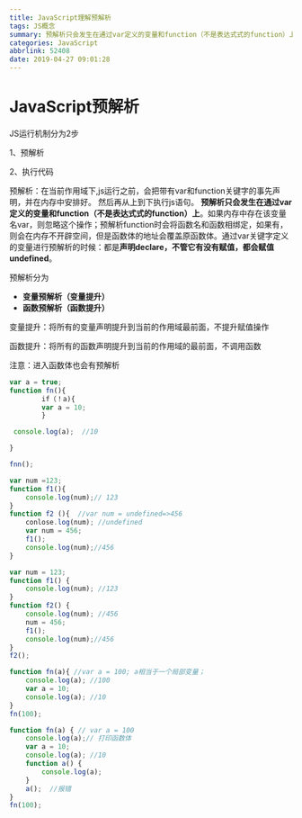 ```yaml
---
title: JavaScript理解预解析
tags: JS概念
summary: 预解析只会发生在通过var定义的变量和function（不是表达式式的function）上...
categories: JavaScript
abbrlink: 52408
date: 2019-04-27 09:01:28
---
```


# JavaScript预解析

JS运行机制分为2步

1、预解析

2、执行代码

预解析：在当前作用域下,js运行之前，会把带有var和function关键字的事先声明，并在内存中安排好。 然后再从上到下执行js语句。 **预解析只会发生在通过var定义的变量和function（不是表达式式的function）上**。如果内存中存在该变量名var，则忽略这个操作；预解析function时会将函数名和函数相绑定，如果有，则会在内存不开辟空间，但是函数体的地址会覆盖原函数体。通过var关键字定义的变量进行预解析的时候：都是**声明declare，不管它有没有赋值，都会赋值undefined**。

预解析分为

- **变量预解析（变量提升）**
- **函数预解析（函数提升）**

变量提升：将所有的变量声明提升到当前的作用域最前面，不提升赋值操作

函数提升：将所有的函数声明提升到当前的作用域的最前面，不调用函数

注意：进入函数体也会有预解析



```javascript
var a = true;
function fn(){
    	if（！a){
    	var a = 10;           
    	}

 console.log(a);  //10

}

fnn();
```



```javascript
var num =123;
function f1(){
    console.log(num);// 123
}
function f2 (){  //var num = undefined=>456
    conlose.log(num); //undefined
    var num = 456;
    f1(); 
    console.log(num);//456
}
```



```js
var num = 123;
function f1() {
    console.log(num); //123
}
function f2() {
    console.log(num); //456
    num = 456;
    f1();
    console.log(num);//456
}
f2();
```



```js
function fn(a){ //var a = 100; a相当于一个局部变量；
    console.log(a); //100
    var a = 10;
    console.log(a); //10
}
fn(100);
```



```js
function fn(a) { // var a = 100
    console.log(a);// 打印函数体
    var a = 10;
    console.log(a); //10
    function a() {
        console.log(a);
    }
    a();  //报错
}
fn(100);
```


